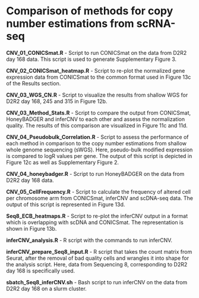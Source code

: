 # Comparison of methods for copy number estimations from scRNA-seq

**CNV_01_CONICSmat.R** - Script to run CONICSmat on the data from D2R2 day 168 data. This script is used to generate Supplementary Figure 3.

**CNV_02_CONICSmat_heatmap.R** - Script to re-plot the normalized gene expression data from CONICSmat to the common format used in Figure 13c of the Results section.

**CNV_03_WGS_CN.R** - Script to visualize the results from shallow WGS for D2R2 day 168, 245 and 315 in Figure 12b.

**CNV_03_Method_Stats.R** - Script to compare the output from CONICSmat, HoneyBADGER and inferCNV to each other and assess the normalization quality. The results of this comparison are visualized in Figure 11c and 11d.

**CNV_04_Pseudobulk_Correlation.R** - Script to assess the performance of each method in comparison to the copy number estimations from shallow whole genome sequencing (sWGS). Here, pseudo-bulk modified expression is compared to logR values per gene. The output of this script is depicted in Figure 12c as well as Supplementary Figure 2.

**CNV_04_honeybadger.R** - Script to run HoneyBADGER on the data from D2R2 day 168 data.

**CNV_05_CellFrequency.R** - Script to calculate the frequency of altered cell per chromosome arm from CONICSmat, inferCNV and scDNA-seq data. The output of this script is represented in Figure 13d.

**Seq8_ECB_heatmaps.R** - Script to re-plot the inferCNV output in a format which is overlapping with scDNA and CONICSmat. The representation is shown in Figure 13b.

**inferCNV_analysis.R** - R script with the commands to run inferCNV.

**inferCNV_prepare_Seq8_input.R** - R script that takes the count matrix from Seurat, after the removal of bad quality cells and wrangles it into shape for the analysis script. Here, data from Sequencing 8, corresponding to D2R2 day 168 is specifically used.

**sbatch_Seq8_inferCNV.sh** - Bash script to run inferCNV on the data from D2R2 day 168 on a slurm cluster.
